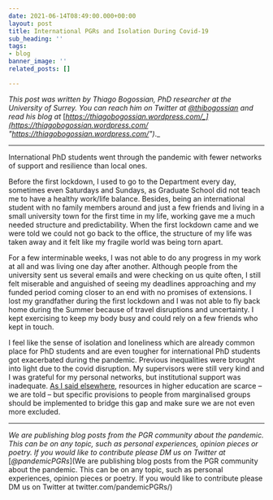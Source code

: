 ```yaml
---
date: 2021-06-14T08:49:00.000+00:00
layout: post
title: International PGRs and Isolation During Covid-19
sub_heading: ''
tags:
- blog
banner_image: ''
related_posts: []

---
```

_This post was written by Thiago Bogossian, PhD researcher at the University of Surrey. You can reach him on Twitter at_ [_@thibogossian_](https://twitter.com/thibogossian "https://twitter.com/thibogossian") _and read his blog at_ [_https://thiagobogossian.wordpress.com/_](https://thiagobogossian.wordpress.com/ "https://thiagobogossian.wordpress.com/")_._

***

International PhD students went through the pandemic with fewer networks of support and resilience than local ones.

Before the first lockdown, I used to go to the Department every day, sometimes even Saturdays and Sundays, as Graduate School did not teach me to have a healthy work/life balance. Besides, being an international student with no family members around and just a few friends and living in a small university town for the first time in my life, working gave me a much needed structure and predictability. When the first lockdown came and we were told we could not go back to the office, the structure of my life was taken away and it felt like my fragile world was being torn apart.

For a few interminable weeks, I was not able to do any progress in my work at all and was living one day after another. Although people from the university sent us several emails and were checking on us quite often, I still felt miserable and anguished of seeing my deadlines approaching and my funded period coming closer to an end with no promises of extensions. I lost my grandfather during the first lockdown and I was not able to fly back home during the Summer because of travel disruptions and uncertainty. I kept exercising to keep my body busy and could rely on a few friends who kept in touch.

I feel like the sense of isolation and loneliness which are already common place for PhD students and are even tougher for international PhD students got exacerbated during the pandemic. Previous inequalities were brought into light due to the covid disruption. My supervisors were still very kind and I was grateful for my personal networks, but institutional support was inadequate. [As I said elsewhere](https://thiagobogossian.wordpress.com/2020/06/25/who-is-higher-education-for/), resources in higher education are scarce – we are told – but specific provisions to people from marginalised groups should be implemented to bridge this gap and make sure we are not even more excluded.

***

_We are publishing blog posts from the PGR community about the pandemic. This can be on any topic, such as personal experiences, opinion pieces or poetry. If you would like to contribute please DM us on Twitter at_ [_@pandemicPGRs_](We are publishing blog posts from the PGR community about the pandemic. This can be on any topic, such as personal experiences, opinion pieces or poetry. If you would like to contribute please DM us on Twitter at twitter.com/pandemicPGRs/)
